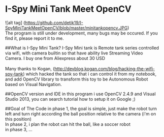 # I-Spy Mini Tank Meet OpenCV
![alt tag] (https://github.com/detik19/I-SpyMiniTankMeetOpenCV/blob/master/minitankopencv.JPG)
<br />
The program is still under development, many bugs may be occured. If you find it, please report it to me.

##What is I-Spy Mini Tank?
I-Spy Mini tank is Remote tank series controlled via wifi, with camera builtin so that have ability live Streaming Video Camera. I buy one from Aliexpress about 30 USD 
<br />
<br />
Many thanks to Kogan, (http://devblog.kogan.com/blog/hacking-the-wifi-spy-tank)  which hacked the tank  so that i can control it from my notebook, and add OpenCV library to transform this toy to be Autonomous Robot based on Visual Navigation.

##OpenCV version and IDE
in this program i use OpenCV 2.4.9 and Visual Studio 2013, you can search tutorial how to setup it on Google ;) 

##Goal of The Code
in phase 1, the goal is simple, just make the robot turn left and turn right according the ball position relative to the camera (i'm on this position)
<br />
In phase 2, i plan the robot can hit the ball, like a soccer robot
<br />
in phase 3, ...

